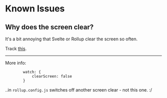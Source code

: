 # Known Issues


## Why does the screen clear?

It's a bit annoying that Svelte or Rollup clear the screen so often. 

Track [this](https://github.com/rollup/rollup/issues/2820).

---

More info:

```
        watch: {
            clearScreen: false
        }
```

..in `rollup.config.js` switches off another screen clear - not this one. :/

